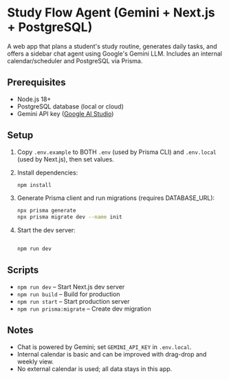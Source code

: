 # Study Flow Agent (Gemini + Next.js + PostgreSQL)

A web app that plans a student's study routine, generates daily tasks, and offers a sidebar chat agent using Google's Gemini LLM. Includes an internal calendar/scheduler and PostgreSQL via Prisma.

## Prerequisites

- Node.js 18+
- PostgreSQL database (local or cloud)
- Gemini API key ([Google AI Studio](https://aistudio.google.com/))

## Setup

1. Copy `.env.example` to BOTH `.env` (used by Prisma CLI) and `.env.local` (used by Next.js), then set values.
2. Install dependencies:

   ```bash
   npm install
   ```

3. Generate Prisma client and run migrations (requires DATABASE_URL):

   ```bash
   npx prisma generate
   npx prisma migrate dev --name init
   ```

4. Start the dev server:

   ```bash

   npm run dev
   ```

## Scripts

- `npm run dev` – Start Next.js dev server
- `npm run build` – Build for production
- `npm run start` – Start production server
- `npm run prisma:migrate` – Create dev migration

## Notes

- Chat is powered by Gemini; set `GEMINI_API_KEY` in `.env.local`.
- Internal calendar is basic and can be improved with drag-drop and weekly view.
- No external calendar is used; all data stays in this app.
